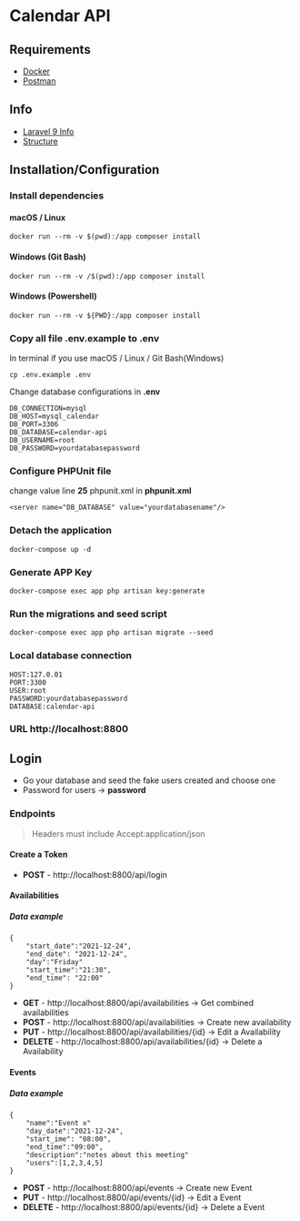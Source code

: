 # Calendar API

## Requirements

- [Docker](https://www.docker.com/products/docker-desktop)
- [Postman](https://www.postman.com/downloads/)

## Info

- [Laravel 9 Info](https://laravel.com/docs/9.x/installation)
- [Structure](structure.md)

## Installation/Configuration

### Install dependencies

#### macOS / Linux

```
docker run --rm -v $(pwd):/app composer install
```

#### Windows (Git Bash)

```
docker run --rm -v /$(pwd):/app composer install
```

#### Windows (Powershell)

```
docker run --rm -v ${PWD}:/app composer install
```

### Copy all file .env.example to .env

In terminal if you use macOS / Linux / Git Bash(Windows)

```
cp .env.example .env
```

Change database configurations in **.env**

```
DB_CONNECTION=mysql
DB_HOST=mysql_calendar
DB_PORT=3306
DB_DATABASE=calendar-api
DB_USERNAME=root
DB_PASSWORD=yourdatabasepassword
```

### Configure PHPUnit file

change value line **25** phpunit.xml in **phpunit.xml**

```
<server name="DB_DATABASE" value="yourdatabasename"/>
```

### Detach the application

```
docker-compose up -d
```

### Generate APP Key

```
docker-compose exec app php artisan key:generate
```

### Run the migrations and seed script

```
docker-compose exec app php artisan migrate --seed
```

### Local database connection

```
HOST:127.0.01
PORT:3300
USER:root
PASSWORD:yourdatabasepassword
DATABASE:calendar-api
```

### URL http://localhost:8800

## Login

- Go your database and seed the fake users created and choose one
- Password for users -> **password**

### Endpoints

> Headers must include Accept:application/json

#### Create a Token

- **POST** - http://localhost:8800/api/login

#### Availabilities

##### Data example

````
{
    "start_date":"2021-12-24",
    "end_date": "2021-12-24",
    "day":"Friday"
    "start_time":"21:30",
    "end_time": "22:00"
}
````

- **GET** - http://localhost:8800/api/availabilities -> Get combined availabilities
- **POST** - http://localhost:8800/api/availabilities -> Create new availability
- **PUT** - http://localhost:8800/api/availabilities/{id} ->  Edit a Availability
- **DELETE** - http://localhost:8800/api/availabilities/{id} ->  Delete a Availability

#### Events

##### Data example

````
{
    "name":"Event x"
    "day_date":"2021-12-24",
    "start_ime": "08:00",
    "end_time":"09:00",
    "description":"notes about this meeting"
    "users":[1,2,3,4,5]
}
````

- **POST** - http://localhost:8800/api/events -> Create new Event
- **PUT** - http://localhost:8800/api/events/{id} ->  Edit a Event
- **DELETE** - http://localhost:8800/api/events/{id} -> Delete a Event




